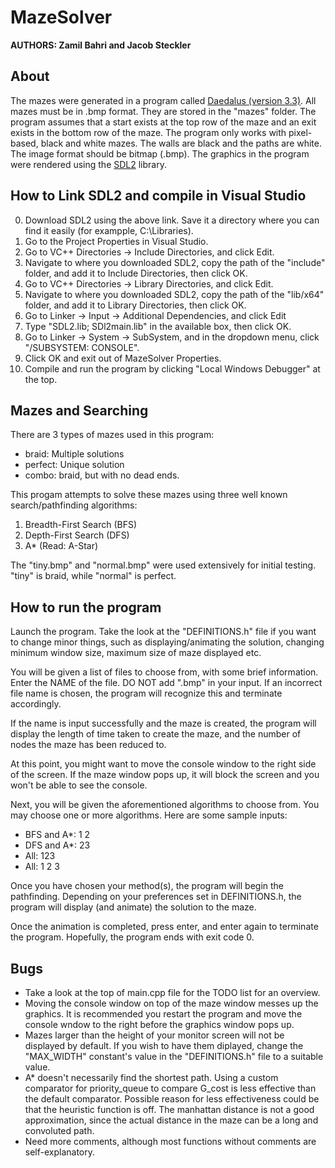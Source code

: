 # MazeSolver

**AUTHORS: Zamil Bahri and Jacob Steckler**

<h2>About</h2>

The mazes were generated in a program called [Daedalus (version 3.3)](http://www.astrolog.org/labyrnth/daedalus.htm). All mazes must be in .bmp format. They are stored in the "mazes" folder. The program assumes that a start exists at the top row of the maze and an exit exists in the bottom row of the maze. The program only works with pixel-based, black and white mazes. The walls are black and the paths are white. The image format should be bitmap (.bmp). The graphics in the program were rendered using the [SDL2](https://libsdl.org/release/SDL2-devel-2.0.22-VC.zip) library.

<h2> How to Link SDL2 and compile in Visual Studio </h2>

0) Download SDL2 using the above link. Save it a directory where you can find it easily (for exampple, C:\\Libraries).
1) Go to the Project Properties in Visual Studio.
2) Go to VC++ Directories -> Include Directories, and click Edit.
4) Navigate to where you downloaded SDL2, copy the path of the "include" folder, and add it to Include Directories, then click OK.
4) Go to VC++ Directories -> Library Directories, and click Edit.
5) Navigate to where you downloaded SDL2, copy the path of the "lib/x64" folder, and add it to Library Directories, then click OK.
6) Go to Linker -> Input -> Additional Dependencies, and click Edit
7) Type "SDL2.lib; SDl2main.lib" in the available box, then click OK.
8) Go to Linker -> System -> SubSystem, and in the dropdown menu, click "/SUBSYSTEM: CONSOLE".
9) Click OK and exit out of MazeSolver Properties.
10) Compile and run the program by clicking "Local Windows Debugger" at the top.
 
<h2> Mazes and Searching </h2>

There are 3 types of mazes used in this program:
- braid: Multiple solutions
- perfect: Unique solution
- combo: braid, but with no dead ends.

This progam attempts to solve these mazes using three well known search/pathfinding algorithms:
1) Breadth-First Search (BFS)
2) Depth-First Search (DFS)
3) A* (Read: A-Star)

The "tiny.bmp" and "normal.bmp" were used extensively for initial testing. "tiny" is braid, while "normal" is perfect.

<h2>How to run the program</h2>

Launch the program. Take the look at the "DEFINITIONS.h" file if you want to change minor things, such as displaying/animating the solution, changing minimum window size, maximum size of maze displayed etc.

You will be given a list of files to choose from, with some brief information. Enter the NAME of the file. DO NOT add ".bmp" in your input. If an incorrect file name is chosen, the program will recognize this and terminate accordingly.

If the name is input successfully and the maze is created, the program will display the length of time taken to create the maze,
and the number of nodes the maze has been reduced to.

At this point, you might want to move the console window to the right side of the screen. If the maze window pops up, it will
block the screen and you won't be able to see the console.

Next, you will be given the aforementioned algorithms to choose from. You may choose one or more algorithms. Here are some
sample inputs:
- BFS and A*: 1 2
- DFS and A*: 23
- All: 123
- All: 1 2 3

Once you have chosen your method(s), the program will begin the pathfinding. Depending on your preferences set in
DEFINITIONS.h, the program will display (and animate) the solution to the maze.

Once the animation is completed, press enter, and enter again to terminate the program. Hopefully, the program
ends with exit code 0.

<h2>Bugs</h2>

- Take a look at the top of main.cpp file for the TODO list for an overview.
- Moving the console window on top of the maze window messes up the graphics. It is recommended you restart the program and move the console wndow to the right before the graphics window pops up.
- Mazes larger than the height of your monitor screen will not be displayed by default. If you wish to have them diplayed, change the "MAX_WIDTH" constant's value in the "DEFINITIONS.h" file to a suitable value.
- A* doesn't necessarily find the shortest path. Using a custom comparator for priority_queue to compare G_cost is less effective than the default comparator. Possible reason for less effectiveness could be that the heuristic function is off. The manhattan distance is not a good approximation, since the actual distance in the maze can be a long and convoluted path.
- Need more comments, although most functions without comments are self-explanatory.

